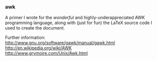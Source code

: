 ### awk

A primer I wrote for the *wonderful* and highly-underappreciated AWK programming language, along with (just for fun) the LaTeX source code I used to create the document.

Further information:  
http://www.gnu.org/software/gawk/manual/gawk.html  
http://en.wikipedia.org/wiki/AWK  
http://www.grymoire.com/Unix/Awk.html
